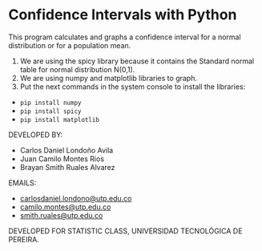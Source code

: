 # Confidence Intervals with Python
This program calculates and graphs a confidence interval for a normal distribution or for a population mean.
1. We are using the spicy library because it contains the Standard normal table for normal distribution N(0,1).
2. We are using numpy and matplotlib libraries to graph.
3. Put the next commands in the system console to install the libraries:
- `pip install numpy`
- `pip install spicy`
- `pip install matplotlib`

DEVELOPED BY:
- Carlos Daniel Londoño Avila
- Juan Camilo Montes Rios
- Brayan Smith Ruales Alvarez

EMAILS:
- carlosdaniel.londono@utp.edu.co
- camilo.montes@utp.edu.co
- smith.ruales@utp.edu.co

DEVELOPED FOR STATISTIC CLASS, UNIVERSIDAD TECNOLÓGICA DE PEREIRA.
